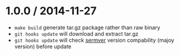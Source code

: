 1.0.0 / 2014-11-27
===================

  * `make build` generate tar.gz package rather than raw binary
  * `git hooks update` will download and extract tar.gz
  * `git hooks update` will check [sermver](http://semver.org/) version compability (majoy version) before update
